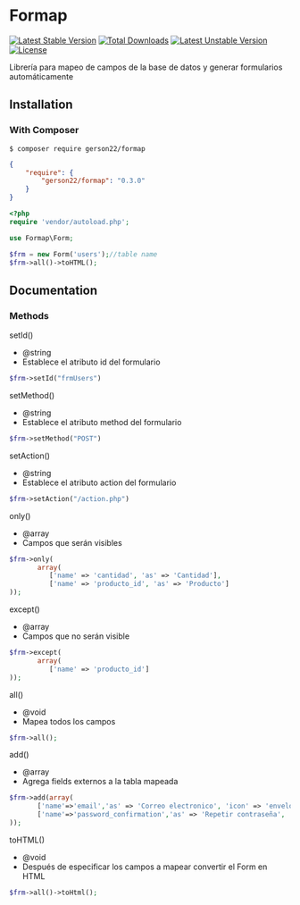 # Formap

[![Latest Stable Version](https://poser.pugx.org/gerson22/formap/v/stable)](https://packagist.org/packages/gerson22/formap)
[![Total Downloads](https://poser.pugx.org/gerson22/formap/downloads)](https://packagist.org/packages/gerson22/formap)
[![Latest Unstable Version](https://poser.pugx.org/gerson22/formap/v/unstable)](https://packagist.org/packages/gerson22/formap)
[![License](https://poser.pugx.org/gerson22/formap/license)](https://packagist.org/packages/gerson22/formap)

Librería para mapeo de campos de la base de datos y generar formularios automáticamente

## Installation

### With Composer

```
$ composer require gerson22/formap
```

```json
{
    "require": {
        "gerson22/formap": "0.3.0"
    }
}
```

```php
<?php
require 'vendor/autoload.php';

use Formap\Form;

$frm = new Form('users');//table name
$frm->all()->toHTML();
```

## Documentation

### Methods
setId()

* @string
* Establece el atributo id del formulario

```php
$frm->setId("frmUsers")
```

setMethod()

* @string
* Establece el atributo method del formulario

```php
$frm->setMethod("POST")
```

setAction()

* @string
* Establece el atributo action del formulario

```php
$frm->setAction("/action.php")
```

only()
* @array
* Campos que serán visibles

```php
$frm->only(
       array(
          ['name' => 'cantidad', 'as' => 'Cantidad'],
          ['name' => 'producto_id', 'as' => 'Producto']
));
```

except()
* @array
* Campos que no serán visible

```php
$frm->except(
       array(
          ['name' => 'producto_id']
));
```

all()
* @void
* Mapea todos los campos

```php
$frm->all();
```

add()
* @array
* Agrega fields externos a la tabla mapeada

```php
$frm->add(array(
       ['name'=>'email','as' => 'Correo electronico', 'icon' => 'envelope'],
       ['name'=>'password_confirmation','as' => 'Repetir contraseña', 'type' => 'password' , 'icon' => 'lock']
));
```

toHTML()
* @void
* Después de especificar los campos a mapear convertir el Form en HTML

```php
$frm->all()->toHtml();
```

